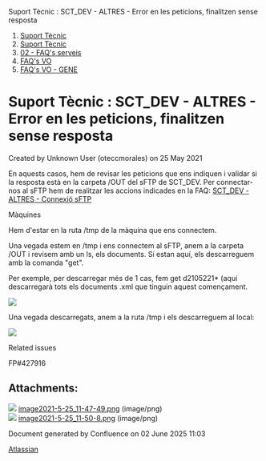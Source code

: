 Suport Tècnic : SCT\_DEV - ALTRES - Error en les peticions, finalitzen sense resposta  

1.  [Suport Tècnic](index.html)
2.  [Suport Tècnic](13893782.html)
3.  [02 - FAQ's serveis](26313393.html)
4.  [FAQ's VO](28705575.html)
5.  [FAQ's VO - GENE](28705577.html)

Suport Tècnic : SCT\_DEV - ALTRES - Error en les peticions, finalitzen sense resposta
=====================================================================================

Created by Unknown User (oteccmorales) on 25 May 2021

En aquests casos, hem de revisar les peticions que ens indiquen i validar si la resposta està en la carpeta /OUT del sFTP de SCT\_DEV. Per connectar-nos al sFTP hem de realitzar les accions indicades en la FAQ: [SCT\_DEV - ALTRES - Connexió sFTP](30868566.html)

Màquines

Hem d'estar en la ruta /tmp de la màquina que ens connectem.

Una vegada estem en /tmp i ens connectem al sFTP, anem a la carpeta /OUT i revisem amb un ls, els documents. Si estan aquí, els descarreguem amb la comanda "get".

Per exemple, per descarregar més de 1 cas, fem get d2105221\* (aquí descarregarà tots els documents .xml que tinguin aquest començament.

![](attachments/41523361/41523362.png)

Una vegada descarregats, anem a la ruta /tmp i els descarreguem al local:

![](attachments/41523361/41523363.png)

Related issues

FP#427916

Attachments:
------------

![](images/icons/bullet_blue.gif) [image2021-5-25\_11-47-49.png](attachments/41523361/41523362.png) (image/png)  
![](images/icons/bullet_blue.gif) [image2021-5-25\_11-50-8.png](attachments/41523361/41523363.png) (image/png)  

Document generated by Confluence on 02 June 2025 11:03

[Atlassian](http://www.atlassian.com/)